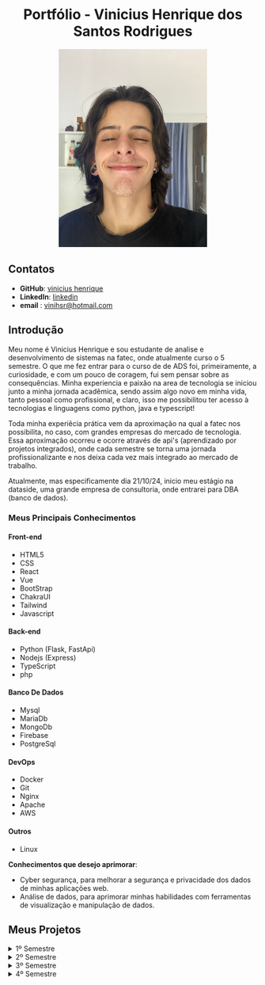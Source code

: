 <h1 align="center">Portfólio - Vinicius Henrique dos Santos Rodrigues</h1>

<div align="center">


<img src="./imagens/Imagem colada.png" alt="Foto de Vinicius" width="300" height="400">
</div>

## Contatos

- **GitHub**: [vinicius henrique](https://github.com/vinihsr)
- **LinkedIn**: [linkedin](https://www.linkedin.com/in/vinicius-henrique-1a016524a/)
- **email** : [vinihsr@hotmail.com](vinihsr@hotmail.com)


## Introdução

Meu nome é Vinicius Henrique e sou estudante de analise e desenvolvimento de sistemas na fatec, onde atualmente curso o 5 semestre. O que me fez entrar para o curso de de ADS foi, primeiramente, a curiosidade, e com um pouco de coragem, fui sem pensar sobre as consequências. Minha experiencia e paixão na area de tecnologia se iniciou junto a minha jornada acadêmica, sendo assim algo novo em minha vida, tanto pessoal como profissional, e claro, isso me possibilitou ter acesso à tecnologias e linguagens como python, java e typescript!

Toda minha experiêcia prática vem da aproximação na qual a fatec nos possibilita, no caso, com grandes empresas do mercado de tecnologia. Essa aproximação ocorreu e ocorre através de api's (aprendizado por projetos integrados), onde cada semestre se torna uma jornada profissionalizante e nos deixa cada vez mais integrado ao mercado de trabalho.

Atualmente, mas especificamente dia 21/10/24, inicio meu estágio na dataside, uma grande empresa de consultoria, onde entrarei para DBA (banco de dados).

### Meus Principais Conhecimentos
#### Front-end
- HTML5
- CSS
- React
- Vue
- BootStrap
- ChakraUI
- Tailwind
- Javascript

#### Back-end
- Python (Flask, FastApi)
- Nodejs (Express)
- TypeScript 
- php

#### Banco De Dados
- Mysql
- MariaDb
- MongoDb
- Firebase
- PostgreSql

#### DevOps
- Docker
- Git
- Nginx
- Apache
- AWS

#### Outros
- Linux


**Conhecimentos que desejo aprimorar**:
- Cyber segurança, para melhorar a segurança e privacidade dos dados de minhas aplicações web.
- Análise de dados, para aprimorar minhas habilidades com ferramentas de visualização e manipulação de dados.


## Meus Projetos
<details>
<summary>1º Semestre</summary>
</br>

**Data:** *Agosto/2022*</br></br>
**Empresa:** *FATEC São José dos Campos - SP*</br></br>
**Desafio:** Realizar a identificação de falhas nos equipamentos dos laboratórios de informática da FATEC-SJC, visando a abertura de solicitações internas para que as devidas correções sejam aplicadas de forma ágil e eficaz.</br></br>
**Solução:** Para resolver o problema sugerido, criamos uma solução que facilita a abertura de chamados para o tecnico, e tambem possibilita a vizualização rapida do tecnico para saber quais maquinas estão em cada sala, e tambem seu estado, podendo ser personalizado</br></br>

**GitHub:** [mirageGroup](https://github.com/MirageGroup/API_MirageGroup)</br></br>

<div align="center">
<img src="/imagens/mvp-sprint4.gif" alt="aplicação rodando" width="600" height="450">
</div>

### Tecnologias Utilizadas

- **HTML5 & CSS**: Utilizados para criar uma interface web intuitiva e responsiva, que facilita a navegação e uso da aplicação pelos técnicos.
- **JavaScript**: Responsável por tornar a aplicação interativa, oferecendo funcionalidades dinâmicas como o drag and drop para reorganizar os computadores.
- **Flask**: Utilizado no backend para gerenciamento das requisições, integração com o banco de dados e execução das funcionalidades principais da aplicação.
- **MySQL**: Banco de dados utilizado para armazenar todas as informações sobre os chamados técnicos, o estado das máquinas e o histórico de manutenção.
- **AWS**: Plataforma na nuvem que hospeda a aplicação, garantindo sua escalabilidade e segurança.

---

### Contribuições Pessoais

Minhas principais contribuições no projeto foram:

- Como esse foi meu primeiro projeto que atingiu essa escala, apenas realizei a construção de algumas telas e na estilização da aplicação! influenciando também na estrutura dos laboratórios e nos objetivos finais.
- Ajudei também na documentação dos laboratórios com o intuito de mapeá-los para o drag-and-drop de organização. 


---

### Hard Skills

- **HTML5**: Desenvolvimento de interfaces web de forma estruturada. Proeficiência: 10/10
- **CSS**: Estilização avançada de elementos com foco em responsividade e usabilidade. Proeficiência: 10/10
- **JavaScript**: Criação de interatividade e funcionalidades dinâmicas na aplicação. Proeficiência: 4/10
- **Flask**: Implementação de rotas e APIs para comunicação entre o frontend e o backend. Proeficiência: 5/10
- **MySQL**: Gerenciamento de banco de dados relacional com consultas e manipulação de dados. Proeficiência: 6/10
- **AWS**: Implementação de soluções escaláveis na nuvem. Proeficiência: 2/10

---

### Soft Skills

- **Comunicação**: Durante o projeto, conduzi diversas reuniões com a equipe para alinhar as expectativas e garantir que os objetivos fossem cumpridos.
- **Trabalho em equipe**: Atuei colaborativamente com outros desenvolvedores e técnicos, garantindo que todos os componentes do projeto fossem integrados de forma eficiente.
- **Gestão de tempo**: Apliquei técnicas de priorização para garantir que as funcionalidades críticas fossem entregues dentro dos prazos estabelecidos pelo cronograma Scrum.

### Professores reponsáveis: 
- **M2**: Jean
- **P2**: Egydio

</details>

<details>
<summary>2º Semestre</summary>
</br>

**Data:** *Fevereiro/2023*</br></br>
**Empresa:** *FATEC São José dos Campos - SP*</br></br>
**Desafio:** Criar um sistema desktop com o intuito de gerenciar um fluxo escolar, baseado exigências e requisitos mínimos escolares.</br></br>
**Solução:** Para resolver o problema sugerido, criamos uma interface intuitiva que realiza tudo que um professor precisa para gerenciar, tais como alunos, atividades e notas e tambem possibilita a vizualização de estatisticas baseadas nisso.</br></br>

**GitHub:** [mirageGroup](https://github.com/MirageGroup/API_MirageGroup_2sem)</br></br>
  
![Untitled](https://github.com/MirageGroup/API_MirageGroup_2sem/assets/56747051/0679c30b-f9d5-464e-81de-0c84bfbf7ad9)


### Tecnologias Utilizadas

- **Java**: Linguagem utilizada para criar a lógica por trás de todo o sistema desktop.
- **Java swing**: Responsável por criar as interfaces gráficas e torná-la viável para uso interativo.
- **MySQL**: Banco de dados utilizado para armazenar todas as informações sobre os alunos e burocracias escolares.

---

### Contribuições Pessoais

Minhas principais contribuições no projeto foram:

- Essa foi a api que mais contribui em código, ajudando principalmente no protótipo e no desenvolvimento de toda a interface, no começo da segunda sprint mudamos de javafx para java swing, assim dificultando o processo de estilização, assim, focando mais na utilidade da interface do que na estilização em si.
- Ajudei na construção do lógica por trás da base estatítica, definindo os parametros. 

---

### Hard Skills

- **Java**: Desenvolvimento da lógica orientada a objetos. Proeficiência: 7/10
- **Java Swing**: Estilização e criação de componentes para interface. Proeficiência: 9/10
- **MySql**: Criação de um banco de dados relacional. Proeficiência: 7/10

---

### Soft Skills

- **Comunicação**: Durante o projeto, conduzi diversas reuniões com a equipe para alinhar as expectativas e garantir que os objetivos fossem cumpridos.
- **Trabalho em equipe**: Atuei colaborativamente com outros desenvolvedores e técnicos, garantindo que todos os componentes do projeto fossem integrados de forma eficiente.
- **Gestão de tempo**: Apliquei técnicas de priorização para garantir que as funcionalidades críticas fossem entregues dentro dos prazos estabelecidos pelo cronograma Scrum.
- **Proatividade**: Tomei frente ao desenvolvimento e busquei me especializar naquilo para ajudar meu time.

### Professores reponsáveis: 
- **M2**: Cláudio
- **P2**: Bertoti

</details>

<details>
<summary>3º Semestre</summary>
</br>

**Data:** *Agosto/2023*</br></br>
**Empresa:** *IONIC HEALTH*</br></br>
**Desafio:** Criar uma plataaforma digital de trabalho, onde se pode gerenciar processos e procedimentos, além de se armmazenar informações e evidências.</br></br>
**Solução:** Para resolver o problema sugerido, a plataforma foi criada pensando na facilidade e dinamicidade desses processos burocráticos empresariais. Imaginando a dificuldade de alguns funcionários ao precisaremusar um sistema complexo, o foco se manteve na experiência desse usuário para otimizar o rendimento.</br></br>

**GitHub:** [mirageGroup](https://github.com/MirageGroup/API_MirageGroup_3sem)</br></br>
  
[<img src="https://img.youtube.com/vi/lc2X6gtJVtY/maxresdefault.jpg" width="600" height="400" />](https://youtu.be/lc2X6gtJVtY)

### Tecnologias Utilizadas

- **Typescript**: Linguagem utilizada para desenvolver a aplicação.
- **NodeJs**: Responsável por criar o servidor e como ambiente de execução.
- **MySQL**: Banco de dados utilizado para armazenar todas as informações sobre as evidências, usuários e processos.
- **React**: Biblioteca de javascript para estilizar e componentizar a interface.
---

### Contribuições Pessoais

Minhas principais contribuições no projeto foram:

- Essa foi uma api muito complicada para mim, ajudei pouquissimo e mais em ideais e apoio ao time de desenvolvimento... em quesito código, fiz algumas telas para contribuir com a interface.

---

### Hard Skills

- **NodeJs**: Framework para backend. Proeficiência: 6/10
- **Typescript**: Linguagem de desenvolvimento. Proeficiência: 5/10
- **MySql**: Criação de um banco de dados relacional. Proeficiência: 8/10
- **React**: Biblioteca de javascript. Proeficiência: 6/10

---

### Soft Skills

- **Comunicação**: Durante o projeto, conduzi reuniões com a equipe, mas falhei em transmitir informações de forma clara, resultando em desalinhamentos nas expectativas. Busquei ser mais específico, mas a falta de feedback contínuo dificultou a correção.
- **Gestão de tempo**: Tentei aplicar técnicas de priorização, mas não consegui manter o foco nas tarefas críticas, o que levou a atrasos. Apesar de ajustar as prioridades, a equipe ainda enfrentou dificuldades para cumprir prazos.
- **Resolução de problemas**: Enfrentei desafios técnicos inesperados e, apesar de encontrar algumas soluções, muitas vezes não explorei alternativas eficazes, o que comprometeu o andamento do projeto.

### Professores reponsáveis: 
- **M2**: Cláudio
- **P2**: Masanori

</details>

<details>
<summary>4º Semestre</summary>
</br>

**Data:** *Feveiro/2024*</br></br>
**Empresa:** *SIATT*</br></br>
**Desafio:** Desenvolver uma aplicação que automatiza o agendamento de reuniões, integrando dados de diferentes fontes para gerenciar disponibilidades, formatos (presencial, online, híbrido) e níveis de permissão, além de gerar atas pré-preenchidas para otimizar o processo.</br></br>
**Solução:** Para resolver o problema sugerido, a plataforma foi pensada na facilitação de agendamentos e execução de reuniões dentro de uma aplicação já definida à empresa, mantendo os usuários mais integrados aos processos.</br></br>

**GitHub:** [mirageGroup](https://github.com/MirageGroup/API_MirageGroup_4sem)</br></br>
  
### Tecnologias Utilizadas

- **Typescript**: Linguagem utilizada para desenvolver a aplicação.
- **NodeJs**: Responsável por criar o servidor e como ambiente de execução.
- **MySQL**: Banco de dados utilizado para armazenar todas as informações sobre os usuários e histórico de reuniões.
- **React**: Biblioteca de javascript para estilizar e componentizar a interface.
---

### Contribuições Pessoais

Minhas principais contribuições no projeto foram:

- Ajudei na criação do protótipo e nas idéias por trás da entrega, definindo o MVP e ajudando na separação de tasks.
- Criei algumas telas e as estilizei, mantendo a harmonia para o bom uso do usuário... 

---

### Hard Skills

- **NodeJs**: Framework para backend. Proeficiência: 8/10
- **Typescript**: Linguagem de desenvolvimento. Proeficiência: 6/10
- **MySql**: Criação de um banco de dados relacional. Proeficiência: 9/10
- **React**: Biblioteca de javascript. Proeficiência: 9/10

---

### Soft Skills

- **Comunicação**: Durante o projeto, conduzi diversas reuniões com a equipe, mas percebi que houve falhas na clareza da comunicação, resultando em desalinhamentos. Busquei ser mais claro nas diretrizes e abrir espaço para feedbacks, ajustando o curso conforme necessário.
- **Gestão de tempo**: Apliquei técnicas de priorização, como o método de matriz de Eisenhower, mas tive dificuldades em manter o foco nas tarefas mais críticas, resultando em atrasos em algumas entregas. Procurei ajustar a organização da equipe e reavaliar constantemente as prioridades para mitigar esses problemas.
- **Resolução de problemas** – Identifiquei desafios técnicos inesperados ao longo do desenvolvimento. Consegui resolver a maioria deles com soluções funcionais, mas reconheço que poderia ter sido mais eficiente se tivesse solicitado ajuda ou explorado outras alternativas.
- **Adaptabilidade**: Durante o projeto, enfrentei mudanças inesperadas nos requisitos e, inicialmente, tive dificuldades para me adaptar rapidamente, o que afetou o ritmo do desenvolvimento. Com o tempo, procurei ajustar a abordagem e adaptar a equipe às novas demandas, embora o impacto já tivesse sido sentido nas entregas.

### Professores reponsáveis: 
- **M2**: Sabha
- **P2**: Juliana

</details>

